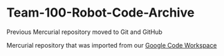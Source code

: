 # Team-100-Robot-Code-Archive
Previous Mercurial repository moved to Git and GitHub

Mercurial repository that was imported from our [Google Code Workspace](https://code.google.com/p/team-100-wildhats) 
